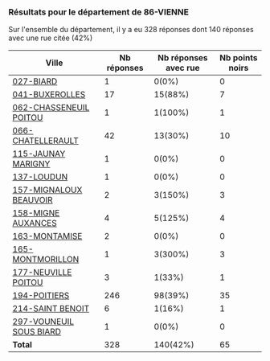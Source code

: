 ### Résultats pour le département de 86-VIENNE

Sur l'ensemble du département, il y a eu 328 réponses dont 140 réponses avec une rue citée (42%)

| Ville | Nb réponses | Nb réponses avec rue | Nb points noirs |
|-------------|-------------|----------------------|-----------------|
|<a href='027-BIARD.md'>027-BIARD</a>|1|0(0%)|0|
|<a href='041-BUXEROLLES.md'>041-BUXEROLLES</a>|17|15(88%)|7|
|<a href='062-CHASSENEUIL POITOU.md'>062-CHASSENEUIL POITOU</a>|1|1(100%)|1|
|<a href='066-CHATELLERAULT.md'>066-CHATELLERAULT</a>|42|13(30%)|10|
|<a href='115-JAUNAY MARIGNY.md'>115-JAUNAY MARIGNY</a>|1|0(0%)|0|
|<a href='137-LOUDUN.md'>137-LOUDUN</a>|1|0(0%)|0|
|<a href='157-MIGNALOUX BEAUVOIR.md'>157-MIGNALOUX BEAUVOIR</a>|2|3(150%)|3|
|<a href='158-MIGNE AUXANCES.md'>158-MIGNE AUXANCES</a>|4|5(125%)|4|
|<a href='163-MONTAMISE.md'>163-MONTAMISE</a>|2|0(0%)|0|
|<a href='165-MONTMORILLON.md'>165-MONTMORILLON</a>|1|3(300%)|3|
|<a href='177-NEUVILLE POITOU.md'>177-NEUVILLE POITOU</a>|3|1(33%)|1|
|<a href='194-POITIERS.md'>194-POITIERS</a>|246|98(39%)|35|
|<a href='214-SAINT BENOIT.md'>214-SAINT BENOIT</a>|6|1(16%)|1|
|<a href='297-VOUNEUIL SOUS BIARD.md'>297-VOUNEUIL SOUS BIARD</a>|1|0(0%)|0|
| **Total** |328|140(42%)|65|
